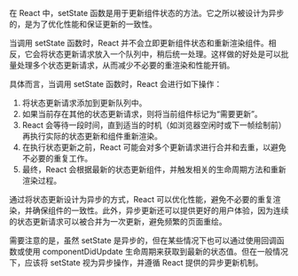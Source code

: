 在 React 中，setState 函数是用于更新组件状态的方法。它之所以被设计为异步的，是为了优化性能和保证更新的一致性。

当调用 setState 函数时，React 并不会立即更新组件状态和重新渲染组件。相反，它会将状态更新请求放入一个队列中，稍后统一处理。这样做的好处是可以批量处理多个状态更新请求，从而减少不必要的重渲染和性能开销。

具体而言，当调用 setState 函数时，React 会进行如下操作：

1. 将状态更新请求添加到更新队列中。
2. 如果当前存在其他的状态更新请求，则将当前组件标记为“需要更新”。
3. React 会等待一段时间，直到适当的时机（如浏览器空闲时或下一帧绘制前）再执行实际的状态更新和组件重新渲染。
4. 在执行状态更新之前，React 可能会对多个更新请求进行合并和去重，以避免不必要的重复工作。
5. 最终，React 会根据最新的状态更新组件，并触发相关的生命周期方法和重新渲染过程。

通过将状态更新设计为异步的方式，React 可以优化性能，避免不必要的重复渲染，并确保组件的一致性。此外，异步更新还可以提供更好的用户体验，因为连续的状态更新请求可以被合并为一次更新，避免频繁的页面重绘。

需要注意的是，虽然 setState 是异步的，但在某些情况下也可以通过使用回调函数或使用 componentDidUpdate 生命周期来获取到最新的状态值。但在一般情况下，应该将 setState 视为异步操作，并遵循 React 提供的异步更新机制。